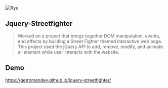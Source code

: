 ![Ryu](images/ryu.gif)

## Jquery-Streetfighter
>Worked on a project that brings together DOM manipulation, events, and effects by building a Street Fighter themed interactive web page. This project used the jQuery API to add, remove, modify, and animate all element while user interacts with the website.

## Demo
https://getromandev.github.io/jquery-streetfighter/